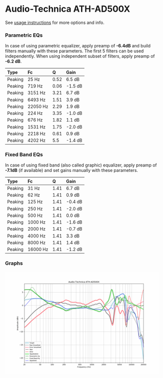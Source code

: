 # Audio-Technica ATH-AD500X
See [usage instructions](https://github.com/jaakkopasanen/AutoEq#usage) for more options and info.

### Parametric EQs
In case of using parametric equalizer, apply preamp of **-6.4dB** and build filters manually
with these parameters. The first 5 filters can be used independently.
When using independent subset of filters, apply preamp of **-6.2 dB**.

| Type    | Fc       |    Q | Gain    |
|:--------|:---------|:-----|:--------|
| Peaking | 25 Hz    | 0.52 | 6.5 dB  |
| Peaking | 719 Hz   | 0.06 | -1.5 dB |
| Peaking | 3151 Hz  | 3.21 | 6.7 dB  |
| Peaking | 6493 Hz  | 1.51 | 3.9 dB  |
| Peaking | 22050 Hz | 2.29 | 1.9 dB  |
| Peaking | 224 Hz   | 3.35 | -1.0 dB |
| Peaking | 676 Hz   | 1.82 | 1.1 dB  |
| Peaking | 1531 Hz  | 1.75 | -2.0 dB |
| Peaking | 2218 Hz  | 0.61 | 0.9 dB  |
| Peaking | 4202 Hz  | 5.5  | -1.4 dB |

### Fixed Band EQs
In case of using fixed band (also called graphic) equalizer, apply preamp of **-7.1dB**
(if available) and set gains manually with these parameters.

| Type    | Fc       |    Q | Gain    |
|:--------|:---------|:-----|:--------|
| Peaking | 31 Hz    | 1.41 | 6.7 dB  |
| Peaking | 62 Hz    | 1.41 | 0.9 dB  |
| Peaking | 125 Hz   | 1.41 | -0.4 dB |
| Peaking | 250 Hz   | 1.41 | -2.0 dB |
| Peaking | 500 Hz   | 1.41 | 0.0 dB  |
| Peaking | 1000 Hz  | 1.41 | -1.6 dB |
| Peaking | 2000 Hz  | 1.41 | -0.7 dB |
| Peaking | 4000 Hz  | 1.41 | 3.3 dB  |
| Peaking | 8000 Hz  | 1.41 | 1.4 dB  |
| Peaking | 16000 Hz | 1.41 | -1.2 dB |

### Graphs
![](./Audio-Technica%20ATH-AD500X.png)